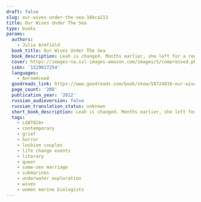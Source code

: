 ```yaml
---
draft: false
slug: our-wives-under-the-sea-16bca213
title: Our Wives Under The Sea
type: books
params:
  authors:
    - Julia Armfield
  book_title: Our Wives Under The Sea
  book_description: Leah is changed. Months earlier, she left for a routine expedition, only this time her submarine sank to the sea floor. When she finally surfaces and returns home, her wife Miri knows that something is wrong. Barely eating and lost in her thoughts, Leah rotates between rooms in their apartment, running the taps morning and night.As Miri searches for answers, desperate to understand what happened below the water, she must face the possibility that the woman she loves is slipping from her grasp.
  cover: https://images-na.ssl-images-amazon.com/images/S/compressed.photo.goodreads.com/books/1636047905i/58724816.jpg
  isbn: '1529017254'
  languages:
    - Английский
  goodreads_link: https://www.goodreads.com/book/show/58724816-our-wives-under-the-sea
  page_count: '208'
  publication_year: '2022'
  russian_audioversion: false
  russian_translation_status: unknown
  short_book_description: Leah is changed. Months earlier, she left for a routine expedition, only this time her submarine sank to the sea floor.
  tags:
    - LGBTQIA+
    - contemporary
    - grief
    - horror
    - lesbian couples
    - life change events
    - literary
    - queer
    - same-sex marriage
    - submarines
    - underwater exploration
    - wives
    - women marine biologists
---
```



